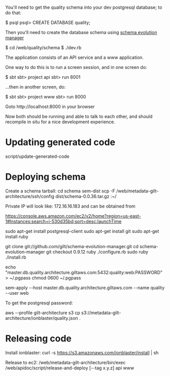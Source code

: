 You'll need to get the quality schema into your dev postgresql database; to do that:

$ psql
psql> CREATE DATABASE quality;

Then you'll need to create the database schema using [schema evolution manager](https://github.com/gilt/schema-evolution-manager#installation)

$ cd /web/quality/schema
$ ./dev.rb

The application consists of an API service and a www application.

One way to do this is to run a screen session, and in one screen do:

  $ sbt
  sbt> project api
  sbt> run 8001

...then in another screen, do:

  $ sbt
  sbt> project www
  sbt> run 8000

Goto http://localhost:8000 in your browser

Now both should be running and able to talk to each other, and should recompile
in situ for a nice development experience.

Updating generated code
=======================
script/update-generated-code

Deploying schema
================

Create a schema tarball:
  cd schema
  sem-dist
  scp -F /web/metadata-gilt-architecture/ssh/config dist/schema-0.0.36.tar.gz <private IP>:~/

Private IP will look like: 172.16.16.183 and can be obtained from

  https://console.aws.amazon.com/ec2/v2/home?region=us-east-1#Instances:search=i-530d35bd;sort=desc:launchTime

  sudo apt-get install postgresql-client
  sudo apt-get install git
  sudo apt-get install ruby

  git clone git://github.com/gilt/schema-evolution-manager.git
  cd schema-evolution-manager
  git checkout 0.9.12
  ruby ./configure.rb
  sudo ruby ./install.rb

  echo "master.db.quality.architecture.giltaws.com:5432:quality:web:PASSWORD" > ~/.pgpass
  chmod 0600 ~/.pgpass

  sem-apply --host master.db.quality.architecture.giltaws.com --name quality --user web

To get the postgresql password:

  aws --profile gilt-architecture s3 cp s3://metadata-gilt-architecture/ionblaster/quality.json .

Releasing code
==============
Install ionblaster:
  curl -s https://s3.amazonaws.com/ionblaster/install | sh

Release to ec2:
  /web/metadata-gilt-architecture/bin/exec /web/apidoc/script/release-and-deploy [--tag x.y.z] api www

